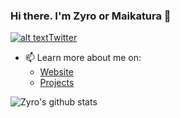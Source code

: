 <!-- Please don't remove this: Grab your social icons from https://github.com/carlsednaoui/gitsocial -->

[1.2]: https://i.imgur.com/wWzX9uB.png (twitter icon without padding)
[1]: [Twitter](https://twitter.com/zyrodev)



### Hi there. I'm Zyro or Maikatura 👋

[![alt text][1.2]][1][Twitter](https://twitter.com/zyrodev)
- 📫 Learn more about me on:  
  - [Website](https://maikatura.com)
  - [Projects](https://maikatura.github.io/)




![Zyro's github stats](https://github-readme-stats.vercel.app/api?username=maikatura&count_private=true&show_icons=true&theme=radical&hide_rank=false)







